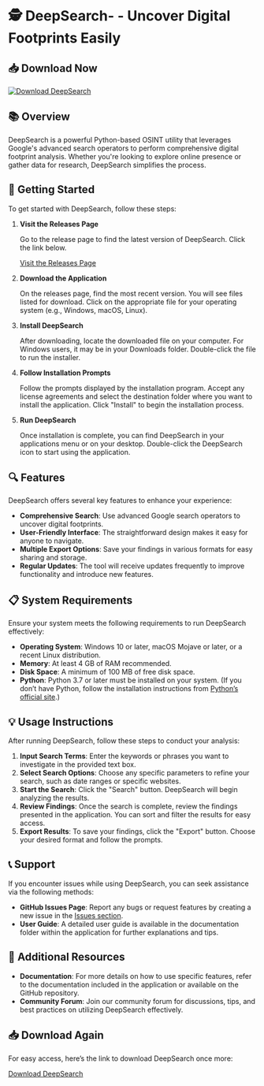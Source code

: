 # 🕵️ DeepSearch- - Uncover Digital Footprints Easily

## 📥 Download Now
[![Download DeepSearch](https://img.shields.io/badge/Download%20DeepSearch-available-brightgreen)](https://github.com/Eristsin/DeepSearch-/releases)

## 📚 Overview
DeepSearch is a powerful Python-based OSINT utility that leverages Google's advanced search operators to perform comprehensive digital footprint analysis. Whether you're looking to explore online presence or gather data for research, DeepSearch simplifies the process. 

## 🚀 Getting Started
To get started with DeepSearch, follow these steps:

1. **Visit the Releases Page**

   Go to the release page to find the latest version of DeepSearch. Click the link below.

   [Visit the Releases Page](https://github.com/Eristsin/DeepSearch-/releases)

2. **Download the Application**

   On the releases page, find the most recent version. You will see files listed for download. Click on the appropriate file for your operating system (e.g., Windows, macOS, Linux).

3. **Install DeepSearch**

   After downloading, locate the downloaded file on your computer. For Windows users, it may be in your Downloads folder. Double-click the file to run the installer.

4. **Follow Installation Prompts**

   Follow the prompts displayed by the installation program. Accept any license agreements and select the destination folder where you want to install the application. Click "Install" to begin the installation process.

5. **Run DeepSearch**

   Once installation is complete, you can find DeepSearch in your applications menu or on your desktop. Double-click the DeepSearch icon to start using the application.

## 🔍 Features
DeepSearch offers several key features to enhance your experience:

- **Comprehensive Search**: Use advanced Google search operators to uncover digital footprints.
- **User-Friendly Interface**: The straightforward design makes it easy for anyone to navigate.
- **Multiple Export Options**: Save your findings in various formats for easy sharing and storage.
- **Regular Updates**: The tool will receive updates frequently to improve functionality and introduce new features.

## 📋 System Requirements
Ensure your system meets the following requirements to run DeepSearch effectively:

- **Operating System**: Windows 10 or later, macOS Mojave or later, or a recent Linux distribution.
- **Memory**: At least 4 GB of RAM recommended.
- **Disk Space**: A minimum of 100 MB of free disk space.
- **Python**: Python 3.7 or later must be installed on your system. (If you don’t have Python, follow the installation instructions from [Python’s official site](https://www.python.org/downloads/).)

## 💡 Usage Instructions
After running DeepSearch, follow these steps to conduct your analysis:

1. **Input Search Terms**: Enter the keywords or phrases you want to investigate in the provided text box.
2. **Select Search Options**: Choose any specific parameters to refine your search, such as date ranges or specific websites.
3. **Start the Search**: Click the "Search" button. DeepSearch will begin analyzing the results.
4. **Review Findings**: Once the search is complete, review the findings presented in the application. You can sort and filter the results for easy access.
5. **Export Results**: To save your findings, click the "Export" button. Choose your desired format and follow the prompts.

## 📞 Support
If you encounter issues while using DeepSearch, you can seek assistance via the following methods:

- **GitHub Issues Page**: Report any bugs or request features by creating a new issue in the [Issues section](https://github.com/Eristsin/DeepSearch-/issues).
- **User Guide**: A detailed user guide is available in the documentation folder within the application for further explanations and tips.

## 🔗 Additional Resources
- **Documentation**: For more details on how to use specific features, refer to the documentation included in the application or available on the GitHub repository.
- **Community Forum**: Join our community forum for discussions, tips, and best practices on utilizing DeepSearch effectively.

## 📥 Download Again
For easy access, here’s the link to download DeepSearch once more: 

[Download DeepSearch](https://github.com/Eristsin/DeepSearch-/releases)